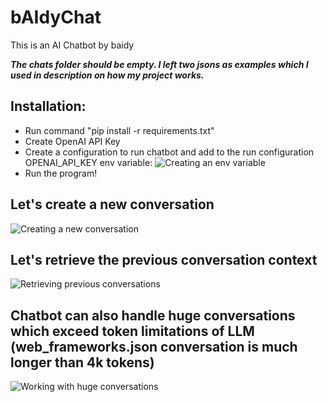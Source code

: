 # bAIdyChat

This is an AI Chatbot by baidy

___The chats folder should be empty. I left two jsons as examples which I used in description on how my project works.___

## Installation:
* Run command "pip install -r requirements.txt"
* Create OpenAI API Key
* Create a configuration to run chatbot and add to the run configuration OPENAI_API_KEY env variable:
![Creating an env variable](https://res.cloudinary.com/dbtmzypoa/image/upload/v1683846970/AI%20Chat%20screenshots/q8pr2fysdf1x8ed2qvba.png)
* Run the program!

## Let's create a new conversation
![Creating a new conversation](https://res.cloudinary.com/dbtmzypoa/image/upload/v1684146416/AI%20Chat%20screenshots/l0pobpzvkxcd7hqubay2.png)

## Let's retrieve the previous conversation context
![Retrieving previous conversations](https://res.cloudinary.com/dbtmzypoa/image/upload/v1684146416/AI%20Chat%20screenshots/h9wc2xxdihrhyisxibwu.png)

## Chatbot can also handle huge conversations which exceed token limitations of LLM (web_frameworks.json conversation is much longer than 4k tokens)
![Working with huge conversations](https://res.cloudinary.com/dbtmzypoa/image/upload/v1684147601/AI%20Chat%20screenshots/deph0q3yz84kts56kqai.png)